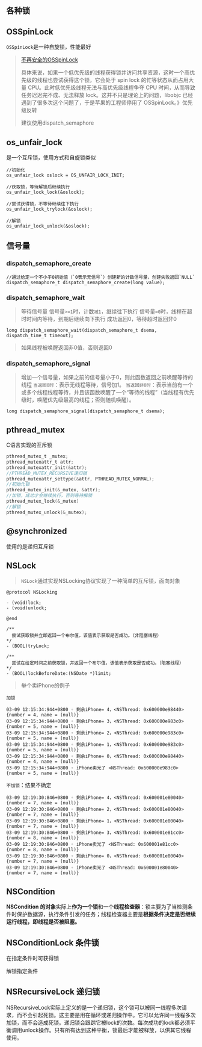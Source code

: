 ## 各种锁

## OSSpinLock

`OSSpinLock`是一种自旋锁，性能最好

>  [不再安全的OSSpinLock](http://www.cocoachina.com/articles/18088)
>
> 具体来说，如果一个低优先级的线程获得锁并访问共享资源，这时一个高优先级的线程也尝试获得这个锁，它会处于 spin lock 的忙等状态从而占用大量 CPU。此时低优先级线程无法与高优先级线程争夺 CPU 时间，从而导致任务迟迟完不成、无法释放 lock。这并不只是理论上的问题，libobjc 已经遇到了很多次这个问题了，于是苹果的工程师停用了 OSSpinLock。》优先级反转
>
> 建议使用dispatch_semaphore

## os_unfair_lock

是一个互斥锁，使用方式和自旋锁类似

```objc
//初始化
os_unfair_lock oslock = OS_UNFAIR_LOCK_INIT;

//获取锁，等待解锁后继续执行
os_unfair_lock_lock(&oslock);

//尝试获得锁，不等待继续往下执行
os_unfair_lock_trylock(&oslock);
  
//解锁
os_unfair_lock_unlock(&oslock);
```



## 信号量

### dispatch_semaphore_create

```objc
//通过给定一个不小于0初始值（`0表示无信号`）创建新的计数信号量，创建失败返回`NULL`
dispatch_semaphore_t dispatch_semaphore_create(long value);
```

### dispatch_semaphore_wait

>  等待信号量
>  信号量`>=1`时，计数`减1`，继续往下执行
>  信号量`=0`时，线程在超时时间内等待，到期后继续向下执行
>  成功返回0，等待超时返回非0

```objc
long dispatch_semaphore_wait(dispatch_semaphore_t dsema, dispatch_time_t timeout);
```

> 如果线程被唤醒返回非0值，否则返回0

### dispatch_semaphore_signal

> 增加一个信号量，如果之前的信号量小于0，则此函数返回之前唤醒等待的线程
> `当返回0时`：表示无线程等待，信号加1。
> `当返回非0时`：表示当前有一个或多个线程线程等待，并且该函数唤醒了一个“等待的线程”（当线程有优先级时，唤醒优先级最高的线程；否则随机唤醒）。
```objc
long dispatch_semaphore_signal(dispatch_semaphore_t dsema);
```

## pthread_mutex

C语言实现的互斥锁

```c
pthread_mutex_t _mutex;
pthread_mutexattr_t attr;
pthread_mutexattr_init(&attr);
//PTHREAD_MUTEX_RECURSIVE递归锁
pthread_mutexattr_settype(&attr, PTHREAD_MUTEX_NORMAL);
//初始化锁
pthread_mutex_init(&_mutex, &attr);
//加锁，成功才会继续执行，否则等待解锁
pthread_mutex_lock(&_mutex)
//解锁
pthread_mutex_unlock(&_mutex);
```

## @synchronized

使用的是递归互斥锁

## NSLock

> `NSLock`通过实现NSLocking协议实现了一种简单的互斥锁，面向对象

```objc
@protocol NSLocking

- (void)lock;
- (void)unlock;

@end

```

```objc
/**
  尝试获取锁并立即返回一个布尔值，该值表示获取是否成功。（非阻塞线程）
*/
- (BOOL)tryLock;

/**
  尝试在给定时间之前获取锁，并返回一个布尔值，该值表示获取是否成功。（阻塞线程）
*/
- (BOOL)lockBeforeDate:(NSDate *)limit;
```

> 举个卖iPhone的例子

`加锁`

```objc
03-09 12:15:34:944+0800 ◦ 剩余iPhone= 4，<NSThread: 0x600000e98440>{number = 4, name = (null)}
03-09 12:15:34:944+0800 ◦ 剩余iPhone= 3，<NSThread: 0x600000e983c0>{number = 5, name = (null)}
03-09 12:15:34:944+0800 ◦ 剩余iPhone= 2，<NSThread: 0x600000e983c0>{number = 5, name = (null)}
03-09 12:15:34:944+0800 ◦ 剩余iPhone= 1，<NSThread: 0x600000e983c0>{number = 5, name = (null)}
03-09 12:15:34:944+0800 ◦ 剩余iPhone= 0，<NSThread: 0x600000e98440>{number = 4, name = (null)}
03-09 12:15:34:944+0800 ◦ iPhone卖光了 <NSThread: 0x600000e983c0>{number = 5, name = (null)}
```

`不加锁`：结果不确定
```objc
03-09 12:19:30:846+0800 ◦ 剩余iPhone= 4，<NSThread: 0x600001e80040>{number = 7, name = (null)}
03-09 12:19:30:846+0800 ◦ 剩余iPhone= 2，<NSThread: 0x600001e80040>{number = 7, name = (null)}
03-09 12:19:30:846+0800 ◦ 剩余iPhone= 1，<NSThread: 0x600001e80040>{number = 7, name = (null)}
03-09 12:19:30:846+0800 ◦ 剩余iPhone= 3，<NSThread: 0x600001e81cc0>{number = 8, name = (null)}
03-09 12:19:30:846+0800 ◦ iPhone卖光了 <NSThread: 0x600001e81cc0>{number = 8, name = (null)}
03-09 12:19:30:846+0800 ◦ 剩余iPhone= 0，<NSThread: 0x600001e80040>{number = 7, name = (null)}
03-09 12:19:30:846+0800 ◦ iPhone卖光了 <NSThread: 0x600001e80040>{number = 7, name = (null)}

```

## NSCondition

**NSCondition 的对象**实际上**作为一个锁**和一个**线程检查器**：锁主要为了当检测条件时保护数据源，执行条件引发的任务；线程检查器主要是**根据条件决定是否继续运行线程，即线程是否被阻塞。**

## NSConditionLock 条件锁

在指定条件时可获得锁

解锁指定条件

## NSRecursiveLock 递归锁

NSRecursiveLock实际上定义的是一个递归锁，这个锁可以被同一线程多次请求，而不会引起死锁。这主要是用在循环或递归操作中。它可以允许同一线程多次加锁，而不会造成死锁。递归锁会跟踪它被lock的次数。每次成功的lock都必须平衡调用unlock操作。只有所有达到这种平衡，锁最后才能被释放，以供其它线程使用。